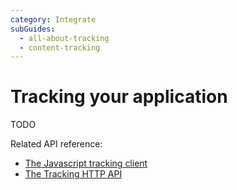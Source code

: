 ```yaml
---
category: Integrate
subGuides:
  - all-about-tracking
  - content-tracking
---
```

# Tracking your application

TODO

Related API reference:

- [The Javascript tracking client](/api-reference/tracking-javascript)
- [The Tracking HTTP API](/api-reference/tracking-api)
